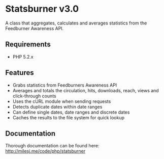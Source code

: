 # Statsburner v3.0 #

A class that aggregates, calculates and averages statistics from the Feedburner Awareness API.

## Requirements ##

* PHP 5.2.x

## Features ##

* Grabs statistics from Feedburners Awareness API
* Averages and totals the circulation, hits, downloads, reach, views and click-through counts
* Uses the cURL module when sending requests
* Detects duplicate dates within date ranges
* Can define single dates, date ranges and discrete dates
* Caches the results to the file system for quick lookup

## Documentation ##

Thorough documentation can be found here: http://milesj.me/code/php/statsburner
